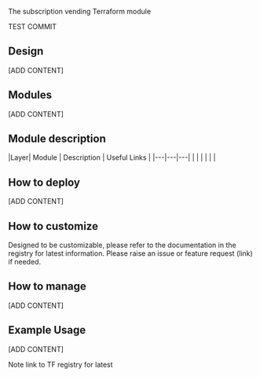 The subscription vending Terraform module

TEST COMMIT


## Design

[ADD CONTENT]

## Modules

[ADD CONTENT]

## Module description

|Layer| Module | Description | Useful Links |
|---|---|---|
|  |  |
|  |  |

## How to deploy

[ADD CONTENT]

## How to customize

Designed to be customizable, please refer to the documentation in the registry for latest information. Please raise an issue or feature request (link) if needed.

## How to manage

[ADD CONTENT]

## Example Usage

[ADD CONTENT]

Note link to TF registry for latest
